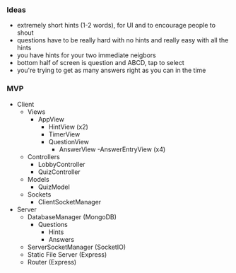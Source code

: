 ### Ideas

- extremely short hints (1-2 words), for UI and to encourage people to shout
- questions have to be really hard with no hints and really easy with all the hints
- you have hints for your two immediate neigbors
- bottom half of screen is question and ABCD, tap to select
- you're trying to get as many answers right as you can in the time

### MVP

- Client
  - Views
    - AppView
      - HintView (x2)
      - TimerView
      - QuestionView
        - AnswerView
          -AnswerEntryView (x4)
  - Controllers
    - LobbyController
    - QuizController
  - Models
    - QuizModel
  - Sockets
    - ClientSocketManager
- Server
  - DatabaseManager (MongoDB)
    - Questions
      - Hints
      - Answers
  - ServerSocketManager (SocketIO)
  - Static File Server (Express)
  - Router (Express)

